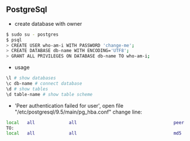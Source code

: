 ## PostgreSql

-   create database with owner

```bash
$ sudo su - postgres
$ psql
> CREATE USER who-am-i WITH PASSWORD 'change-me';
> CREATE DATABASE db-name WITH ENCODING='UTF8';
> GRANT ALL PRIVILEGES ON DATABASE db-name TO who-am-i;
```

-   usage

```bash
\l # show databases
\c db-name # connect database
\d # show tables
\d table-name # show table scheme
```

-   'Peer authentication failed for user', open file "/etc/postgresql/9.5/main/pg_hba.conf" change line:

```bash
local   all             all                                     peer
TO:
local   all             all                                     md5
```

